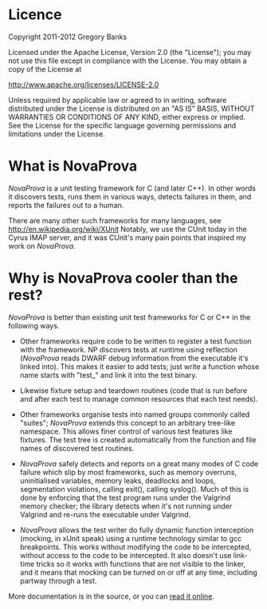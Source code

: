 # Licence #

Copyright 2011-2012 Gregory Banks

Licensed under the Apache License, Version 2.0 (the "License");
you may not use this file except in compliance with the License.
You may obtain a copy of the License at

  http://www.apache.org/licenses/LICENSE-2.0

Unless required by applicable law or agreed to in writing, software
distributed under the License is distributed on an "AS IS" BASIS,
WITHOUT WARRANTIES OR CONDITIONS OF ANY KIND, either express or implied.
See the License for the specific language governing permissions and
limitations under the License.

# What is NovaProva #

*NovaProva* is a unit testing framework for C (and later C++). In other
words it discovers tests, runs them in various ways, detects failures
in them, and reports the failures out to a human.

There are many other such frameworks for many languages, see
http://en.wikipedia.org/wiki/XUnit  Notably, we use the CUnit today
in the Cyrus IMAP server, and it was CUnit's many pain points that
inspired my work on *NovaProva*.

# Why is NovaProva cooler than the rest? #

*NovaProva* is better than existing unit test frameworks for C or C++
in the following ways.

* Other frameworks require code to be written to register a test
  function with the framework.  NP discovers tests at runtime using
  reflection (*NovaProva* reads DWARF debug information from the executable
  it's linked into). This makes it easier to add tests; just write a
  function whose name starts with "test_" and link it into the test
  binary.

* Likewise fixture setup and teardown routines (code that is run before
  and after each test to manage common resources that each test needs).

* Other frameworks organise tests into named groups commonly called
  "suites"; *NovaProva* extends this concept to an arbitrary tree-like
  namespace. This allows finer control of various test features like
  fixtures. The test tree is created automatically from the function
  and file names of discovered test routines.

* *NovaProva* safely detects and reports on a great many modes
  of C code failure which slip by most frameworks, such as memory
  overruns, uninitialised variables, memory leaks, deadlocks and
  loops, segmentation violations, calling exit(), calling syslog().
  Much of this is done by enforcing that the test program runs under
  the Valgrind memory checker; the library detects when it's not running
  under Valgrind and re-runs the executable under Valgrind.

* *NovaProva* allows the test writer do fully dynamic function
  interception (mocking, in xUnit speak) using a runtime technology
  similar to gcc breakpoints.  This works without modifying the code
  to be intercepted, without access to the code to be intercepted.
  It also doesn't use link-time tricks so it works with functions that
  are not visible to the linker, and it means that mocking can be turned
  on or off at any time, including partway through a test.

More documentation is in the source, or you can
[read it online](http://www.novaprova.org/docs.html).

